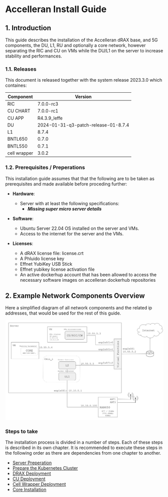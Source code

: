 # **Accelleran Install Guide**

## 1. Introduction

This guide describes the installation of the Accelleran dRAX base, and 5G components, the DU, L1, RU and optionally a core network, however separating the RIC and CU on VMs while the DU/L1 on the server to increase stability and performances.

### 1.1. Releases

This document is released together with the system release 2023.3.0 which containes:

| Component    | Version                              |
|--------------|--------------------------------------|
| RIC          | 7.0.0-rc3                            |
| CU CHART     | 7.0.0-rc1                            |
| CU APP       | R4.3.9_leffe                         |
| DU           | 2024-01-31-q3-patch-release-01-8.7.4 |
| L1           | 8.7.4                                |
| BNTL650      | 0.7.0                                |
| BNTL550      | 0.7.1                                |
| cell wrapper | 3.0.2                                |


### 1.2. Prerequisites / Preperations

This installation guide assumes that that the following are to be taken as prerequisites and made available before proceding further:

* **Hardware**:
    * Server with at least the following specifications:
        * ***Missing super micro server details***

* **Software**:
    * Ubuntu Server 22.04 OS installed on the server and VMs.
    * Access to the internet for the server and the VMs.

* **Licenses**:
    * A dRAX license file: license.crt
    * A Phluido license key
    * Effnet YubiKey USB Stick
    * Effnet yubikey license activation file
    * An active dockerhup account that has been allowed to access the necessary software images on accelleran dockerhub repositories

## 2. Example Network Components Overview

Here a simplified diagram of all network components and the related ip addresses, that would be used for the rest of this guide.

<p align="center">
  <img src="images/install_guide_setup_diagram.png">
</p>


### **Steps to take**

The installation process is divided in a number of steps.
Each of these steps is described in its own chapter.
It is recommended to execute these steps in the following order as there are dependencies from one chapter to another.

* [Server Preperation](/drax-docs/machine-prep/)
* [Prepare the Kubernetes Cluster](/drax-docs/kubernetes_ng-install/)
* [DRAX Deployment](/drax-docs/drax_ng-install/)
* [CU Deployment](/drax-docs/cu_ng-install/)
* [Cell Wrapper Deployment](/drax-docs/cw_ng-install/)
* [Core Installation](/drax-docs/core-install/)
